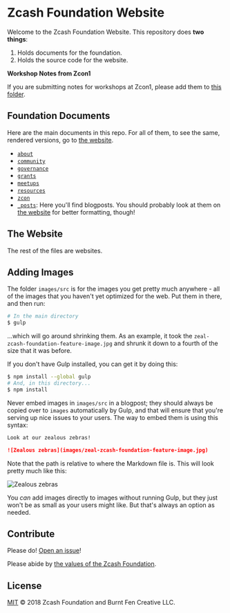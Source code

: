 # Zcash Foundation Website

Welcome to the Zcash Foundation Website. This repository does **two things**:

1. Holds documents for the foundation.
2. Holds the source code for the website.

**Workshop Notes from Zcon1**

If you are submitting notes for workshops at Zcon1, please add them to [this folder](https://github.com/ZcashFoundation/zfnd/tree/master/zcon/1/workshop-notes).

## Foundation Documents

Here are the main documents in this repo. For all of them, to see the same, rendered versions, go to [the website](https://zfnd.org).

- [`about`](about/)
- [`community`](community/)
- [`governance`](governance/)
- [`grants`](grants/)
- [`meetups`](meetups/)
- [`resources`](resources/)
- [`zcon`](zcon/)
- [`_posts`](_posts/): Here you'll find blogposts. You should probably look at them on [the website](https://zfnd.org) for better formatting, though!

## The Website

The rest of the files are websites.

## Adding Images

The folder `images/src` is for the images you get pretty much anywhere - all of the images that you haven't yet optimized for the web. Put them in there, and then run:

```sh
# In the main directory
$ gulp
```

...which will go around shrinking them. As an example, it took the `zeal-zcash-foundation-feature-image.jpg` and shrunk it down to a fourth of the size that it was before.

If you don't have Gulp installed, you can get it by doing this:

```sh
$ npm install --global gulp
# And, in this directory...
$ npm install
```

Never embed images in `images/src` in a blogpost; they should always be copied over to `images` automatically by Gulp, and that will ensure that you're serving up nice issues to your users. The way to embed them is using this syntax:

```markdown
Look at our zealous zebras!

![Zealous zebras](images/zeal-zcash-foundation-feature-image.jpg)
```

Note that the path is relative to where the Markdown file is. This will look pretty much like this:

![Zealous zebras](images/zeal-zcash-foundation-feature-image.jpg)

You _can_ add images directly to images without running Gulp, but they just won't be as small as your users might like. But that's always an option as needed.

## Contribute

Please do! [Open an issue](https://github.com/ZcashFoundation/zfnd/issues/new)!

Please abide by [the values of the Zcash Foundation](about/values.md).

## License

[MIT](LICENSE) © 2018 Zcash Foundation and Burnt Fen Creative LLC.
